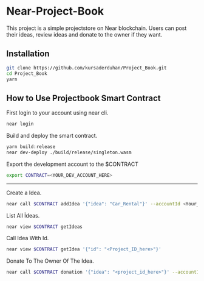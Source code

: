 # Near-Project-Book

This project is a simple projectstore on Near blockchain. Users can post their ideas, review ideas and donate to the owner if they want.

## Installation 

```bash
git clone https://github.com/kursaderduhan/Project_Book.git
cd Project_Book
yarn
```

## How to Use Projectbook Smart Contract

First login to your account using near cli.

```bash
near login
```

Build and deploy the smart contract.

```bash
yarn build:release
near dev-deploy ./build/release/singleton.wasm
````

Export the development account to the $CONTRACT

```bash
export CONTRACT=<YOUR_DEV_ACCOUNT_HERE>
```
---

Create a Idea.

```bash
near call $CONTRACT addIdea '{"idea": "Car_Rental"}' --accountId <Your_Testnet_Account_Here>
```

List All İdeas.

```bash
near view $CONTRACT getIdeas
```

Call Idea With Id.

```bash
near view $CONTRACT getIdea '{"id": "<Project_ID_here>"}'
```

Donate To The Owner Of The Idea.

```bash
near call $CONTRACT donation '{"idea": "<project_id_here>"}' --accountId <your_testnet_account_here> --amount 2


